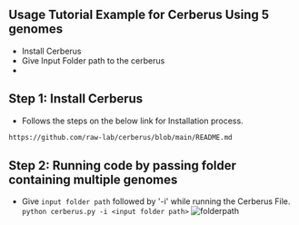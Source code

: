 ## Usage Tutorial Example for Cerberus Using 5 genomes
- Install Cerberus
- Give Input Folder path to the cerberus
- 

Step 1: Install Cerberus
----
- Follows the steps on the below link for Installation process.
```bash
https://github.com/raw-lab/cerberus/blob/main/README.md
```

Step 2: Running code by passing folder containing multiple genomes
-----

- Give `input folder path` followed by '-i' while running the Cerberus File.
```python cerberus.py -i <input folder path>```
![folderpath](https://github.com/raw-lab/cerberus/blob/main/tutorial/folder_path.png)
